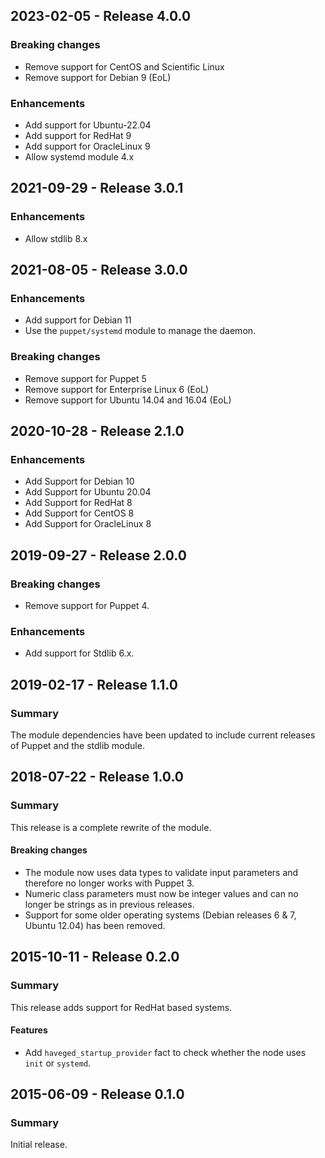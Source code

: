## 2023-02-05 - Release 4.0.0

### Breaking changes

- Remove support for CentOS and Scientific Linux
- Remove support for Debian 9 (EoL)

### Enhancements

- Add support for Ubuntu-22.04
- Add support for RedHat 9
- Add support for OracleLinux 9
- Allow systemd module 4.x

## 2021-09-29 - Release 3.0.1

### Enhancements

- Allow stdlib 8.x

## 2021-08-05 - Release 3.0.0

### Enhancements

- Add support for Debian 11
- Use the `puppet/systemd` module to manage the daemon.

### Breaking changes

- Remove support for Puppet 5
- Remove support for Enterprise Linux 6 (EoL)
- Remove support for Ubuntu 14.04 and 16.04 (EoL)

## 2020-10-28 - Release 2.1.0

### Enhancements

- Add Support for Debian 10
- Add Support for Ubuntu 20.04
- Add Support for RedHat 8
- Add Support for CentOS 8
- Add Support for OracleLinux 8

## 2019-09-27 - Release 2.0.0

### Breaking changes

- Remove support for Puppet 4.

### Enhancements

- Add support for Stdlib 6.x.

## 2019-02-17 - Release 1.1.0

### Summary

The module dependencies have been updated to include current releases of Puppet and the stdlib module.

## 2018-07-22 - Release 1.0.0

### Summary

This release is a complete rewrite of the module.

#### Breaking changes

- The module now uses data types to validate input parameters and therefore no longer works with Puppet 3.
- Numeric class parameters must now be integer values and can no longer be strings as in previous releases.
- Support for some older operating systems (Debian releases 6 & 7, Ubuntu 12.04) has been removed.

## 2015-10-11 - Release 0.2.0

### Summary

This release adds support for RedHat based systems.

#### Features

- Add `haveged_startup_provider` fact to check whether the node uses `init` or `systemd`.

## 2015-06-09 - Release 0.1.0

### Summary

Initial release.
